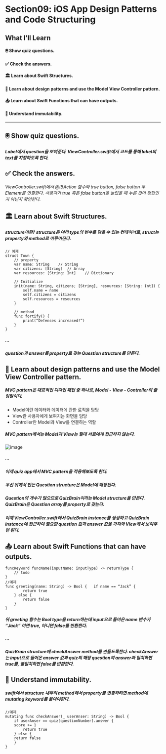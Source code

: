 Section09: iOS App Design Patterns and Code Structuring
===
What I’ll Learn
---
#### 🖲 Show quiz questions.
#### ✅ Check the answers.
#### 🏛 Learn about Swift Structures.
#### 🧬 Learn about design patterns and use the Model View Controller pattern.
#### 📤 Learn about Swift Functions that can have outputs.
#### 🤔 Understand immutability.
***

## 🖲 Show quiz questions.
##### Label에서 question을 보여준다. ViewController.swift에서 코드를 통해 label의 text를 지정하도록 한다.


## ✅ Check the answers.
###### ViewController.swift에서 @IBAction 함수와 true button, false button 두 Element를 연결한다. 사용자가 true 혹은 false button을 눌렀을 때 누른 것이 정답인지 아닌지 확인한다.


## 🏛 Learn about Swift Structures.
##### structure이란? structure은 여러 type의 변수를 담을 수 있는 컨테이너로, struct는 property와 method로 이루어진다.
```
// 예제
struct Town {
	// property
	var name: String	// String
	var citizens: [String]	// Array
	var resources: [String: Int]	// Dictionary

	// Initialize
	init(name: String, citizens; [String], resources: [String: Int]) {
		self.name = name
		self.citizens = citizens
		self.resources = resources
	}

	// method
	func fortify() {
		print(“Defenses increased!”)
	}
}
```
##### ...
##### question과 answer를 property로 갖는 Question structure를 만든다.


## 🧬 Learn about design patterns and use the Model View Controller pattern.
##### MVC pattern은 대표적인 디자인 패턴 중 하나로, Model - View - Controller의 줄임말이다.
* Model이란 데이터와 데이터에 관한 로직을 담당
* View란 사용자에게 보여지는 화면을 담당
* Controller란 Model과 View를 연결하는 역할
##### MVC pattern에서는 Model과 View는 절대 서로에게 접근하지 않는다.
![image](https://user-images.githubusercontent.com/87226868/130751224-f7041ea6-3598-4a3e-9dd9-68e05cc01b23.png)

##### ...
##### 이제 quiz app에서 MVC pattern을 적용해보도록 한다.
##### 우선 위에서 만든 Question structure은 Model에 해당된다.
##### Question의 개수가 많으므로 QuizBrain이라는 Model structure을 만든다. QuizBrain은 Question array를 property로 갖는다.
##### 이제 ViewController.swift에서 QuizBrain instance를 생성하고 QuizBrain instance에 접근하여 필요한 question 값과 answer 값을 가져와 View에서 보여주면 된다.


## 📤 Learn about Swift Functions that can have outputs.
```
funcKeyword funcName(inputName: inputType) -> returnType {
	// todo
}
//예제
func greeting(name: String) -> Bool { 	if name == “Jack” {
		return true
	} else {
		return false
	}
}
```
##### 위 greeting 함수는 Bool type을 return하는데 input으로 들어온 name 변수가 “Jack” 이면 true, 아니면 false를 반환한다.
##### ...
##### QuizBrain structure에 checkAnswer method를 만들도록한다. checkAnswer는 input으로 들어온 answer 값과 quiz의 해당 question의 answer과 일치하면 true를, 불일치하면 false를 반환한다.


## 🤔 Understand immutability.
##### swift에서 structure 내부의 method에서 property를 변경하려면 method에 mutating keyword를 붙여야한다.
```
//예제
mutating func checkAnswer(_ userAnser: String) -> Bool {
	if userAnser == quiz[questionNumber].answer { 
    score += 1
		return true
	} else {	
    return false
	}
}
```
